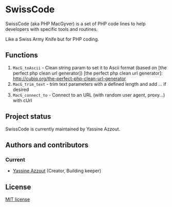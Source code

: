 SwissCode
=========

SwissCode (aka PHP MacGyver) is a set of PHP code lines to help developers with specific tools and routines. 

Like a Swiss Army Knife but for PHP coding.



Functions
---------
1. `MacG_toAscii` - Clean string param to set it to Ascii format (based on [the perfect php clean url generator])
[the perfect php clean url generator]: http://cubiq.org/the-perfect-php-clean-url-generator
2. `MacG_trim_text` - trim text parameters with a defined length and add ... if desired
2. `MacG_connect_to` - Connect to an URL (with random user agent, proxy...) with cUrl

Project status
--------------
SwissCode is currently maintained by Yassine Azzout.


Authors and contributors
------------------------
### Current
* [Yassine Azzout][] (Creator, Building keeper)

[Yassine Azzout]: http://www.92bondstreet.com


License
-------
[MIT license](http://www.opensource.org/licenses/Mit)